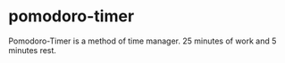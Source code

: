 # pomodoro-timer
Pomodoro-Timer is a method of time manager. 25 minutes of work and 5 minutes rest.
